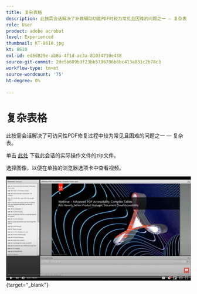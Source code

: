 ```yaml
---
title: 复杂表格
description: 此按需会话解决了补救辅助功能PDF时较为常见且困难的问题之一 — 复杂表
role: User
product: adobe acrobat
level: Experienced
thumbnail: KT-8610.jpg
kt: 8610
exl-id: ed5d829e-ab8a-4f1d-ac3a-81034710e438
source-git-commit: 2de5b609b3f23bb5796786b6bc413a831c2b78c3
workflow-type: tm+mt
source-wordcount: '75'
ht-degree: 0%

---
```


# 复杂表格

此按需会话解决了可访问性PDF修复过程中较为常见且困难的问题之一 — 复杂表。

单击 [此处](../assets/accessibilitysession3.zip) 下载此会话的实际操作文件的zip文件。

选择图像，以便在单独的浏览器选项卡中查看视频。

[![Session 3视频](../assets/Accessibilitysession3_YT.png)](https://youtu.be/kcM_jyHGd6Y){target="_blank"}
